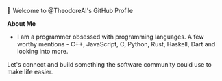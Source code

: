 👋 Welcome to @TheodoreAI's GitHub Profile

**About Me**

- I am a programmer obsessed with programming languages. A few worthy mentions - C++, JavaScript, C, Python, Rust, Haskell, Dart and looking into more. 

Let's connect and build something the software community could use to make life easier.

<!---
TheodoreAI/TheodoreAI is a ✨ special ✨ repository because its `README.md` (this file) appears on your GitHub profile.
You can click the Preview link to take a look at your changes.
--->
